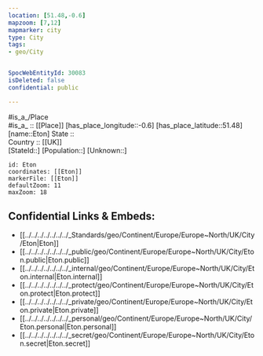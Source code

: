 ```yaml
---
location: [51.48,-0.6] 
mapzoom: [7,12] 
mapmarker: city 
type: City
tags:
- geo/City


SpocWebEntityId: 30083
isDeleted: false
confidential: public

---
```

#is_a_/Place  
#is_a_ :: [[Place]] 
[has_place_longitude::-0.6] 
[has_place_latitude::51.48] 
[name::Eton] 
State ::  
Country :: [[UK]]  
[StateId::] 
[Population::] 
[Unknown::] 


```leaflet
id: Eton
coordinates: [[Eton]] 
markerFile: [[Eton]] 
defaultZoom: 11 
maxZoom: 18
```


## Confidential Links & Embeds: 
- [[../../../../../../../_Standards/geo/Continent/Europe/Europe~North/UK/City/Eton|Eton]] 
- [[../../../../../../../_public/geo/Continent/Europe/Europe~North/UK/City/Eton.public|Eton.public]] 
- [[../../../../../../../_internal/geo/Continent/Europe/Europe~North/UK/City/Eton.internal|Eton.internal]] 
- [[../../../../../../../_protect/geo/Continent/Europe/Europe~North/UK/City/Eton.protect|Eton.protect]] 
- [[../../../../../../../_private/geo/Continent/Europe/Europe~North/UK/City/Eton.private|Eton.private]] 
- [[../../../../../../../_personal/geo/Continent/Europe/Europe~North/UK/City/Eton.personal|Eton.personal]] 
- [[../../../../../../../_secret/geo/Continent/Europe/Europe~North/UK/City/Eton.secret|Eton.secret]] 
